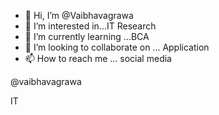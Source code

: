 - 👋 Hi, I’m @Vaibhavagrawa
- 👀 I’m interested in...IT Research
- 🌱 I’m currently learning ...BCA
- 💞️ I’m looking to collaborate on ... Application
- 📫 How to reach me ... social media


<!---
Vaibhavagrawa/Vaibhavagrawa is a ✨ special ✨ repository because its `README.md` (this file) appears on your GitHub profile.
You can click the Preview link to take a look at your changes.
--->@vaibhavagrawa
IT

